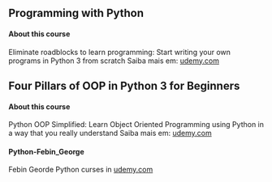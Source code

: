 ## Programming with Python

#### About this course
Eliminate roadblocks to learn programming: Start writing your own programs in Python 3 from scratch
Saiba mais em: [udemy.com](https://https://www.udemy.com/course/python-programming-beginners)

## Four Pillars of OOP in Python 3 for Beginners

#### About this course
Python OOP Simplified: Learn Object Oriented Programming using Python in a way that you really understand
Saiba mais em: [udemy.com](https://www.udemy.com/course/python-oops-beginners/)

#### Python-Febin_George
Febin Georde Python curses in [udemy.com](https://www.udemy.com/user/febin-5/)

